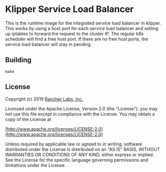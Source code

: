 Klipper Service Load Balancer
=================

This is the runtime image for the integrated service load balancer in klipper. This
works by using a host port for each service load balancer and setting up
iptables to forward the request to the cluster IP. The regular k8s scheduler will
find a free host port. If there are no free host ports, the service load balancer
will stay in pending.

## Building

`make`

## License
Copyright (c) 2019 [Rancher Labs, Inc.](http://rancher.com)

Licensed under the Apache License, Version 2.0 (the "License");
you may not use this file except in compliance with the License.
You may obtain a copy of the License at

[http://www.apache.org/licenses/LICENSE-2.0](http://www.apache.org/licenses/LICENSE-2.0)

Unless required by applicable law or agreed to in writing, software
distributed under the License is distributed on an "AS IS" BASIS,
WITHOUT WARRANTIES OR CONDITIONS OF ANY KIND, either express or implied.
See the License for the specific language governing permissions and
limitations under the License.
